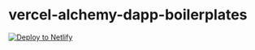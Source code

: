 # vercel-alchemy-dapp-boilerplates

[![Deploy to Netlify](https://www.netlify.com/img/deploy/button.svg)](https://app.netlify.com/start/deploy?repository=https://github.com/alchemyplatform/netlify-alchemy-dapp-boilerplates)

